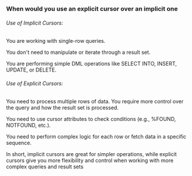 ### When would you use an explicit cursor over an implicit one

###### Use of Implicit Cursors:

You are working with single-row queries.

You don't need to manipulate or iterate through a result set.

You are performing simple DML operations like SELECT INTO, INSERT, UPDATE, or DELETE.

###### Use of Explicit Cursors:

You need to process multiple rows of data.
You require more control over the query and how the result set is processed.

You need to use cursor attributes to check conditions (e.g., %FOUND, NOTFOUND, etc.).

You need to perform complex logic for each row or fetch data in a specific sequence.

In short, implicit cursors are great for simpler operations, while explicit cursors give you more flexibility and control when working with more complex queries and result sets